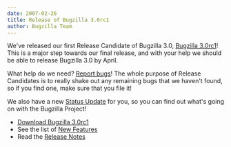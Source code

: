 ```yaml
---
date: 2007-02-26
title: Release of Bugzilla 3.0rc1
author: Bugzilla Team
---
```


We've released our first Release Candidate of Bugzilla 3.0, [Bugzilla 3.0rc1](/releases/3.0/)! This is a major step towards our final release, and with your help we should be able to release Bugzilla 3.0 by April.

What help do we need? [Report bugs](/developers/reporting_bugs.html)! The whole purpose of Release Candidates is to really shake out any remaining bugs that we haven't found, so if you find one, make sure that you file it!

We also have a new [Status Update](/news/2007/02/26/status-update) for you, so you can find out what's going on with the Bugzilla Project!

*   [Download Bugzilla 3.0rc1](/download/#v30)
*   See the list of [New Features](/releases/3.0)
*   Read the [Release Notes](/releases/3.0/)


